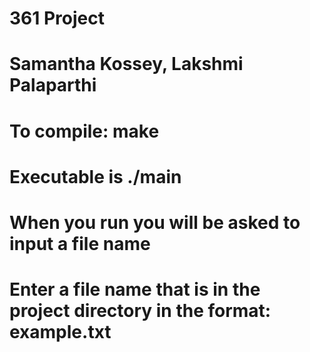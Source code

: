 # 361 Project

# Samantha Kossey, Lakshmi Palaparthi

# To compile: make

# Executable is ./main

# When you run you will be asked to input a file name

# Enter a file name that is in the project directory in the format: example.txt
